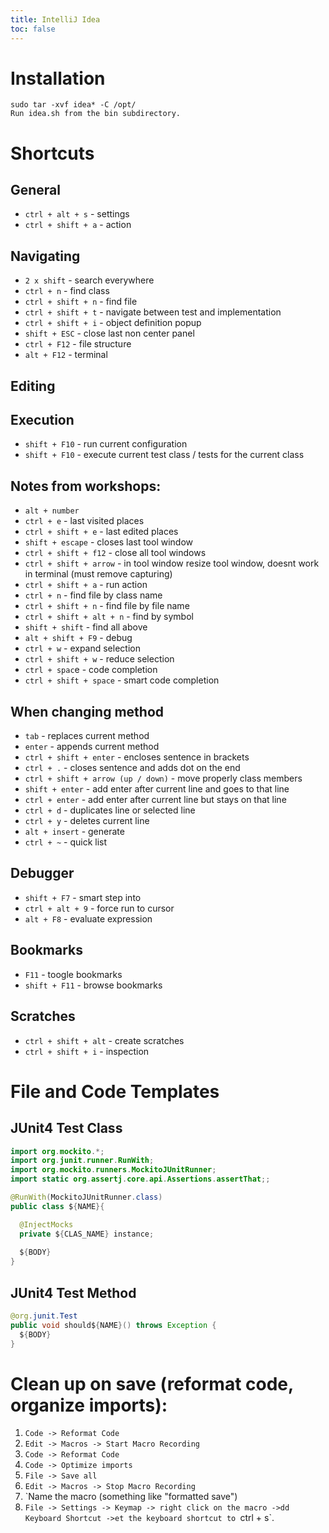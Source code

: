 ```yaml
---
title: IntelliJ Idea
toc: false
---
```

# Installation
```
sudo tar -xvf idea* -C /opt/
Run idea.sh from the bin subdirectory.
```

# Shortcuts

## General

* `ctrl + alt + s` - settings
* `ctrl + shift + a` - action

## Navigating

* `2 x shift` - search everywhere
* `ctrl + n` - find class
* `ctrl + shift + n` - find file
* `ctrl + shift + t` - navigate between test and implementation
* `ctrl + shift + i` - object definition popup
* `shift + ESC` - close last non center panel
* `ctrl + F12` - file structure
* `alt + F12` - terminal

## Editing

## Execution

* `shift + F10` - run current configuration
* `shift + F10` - execute current test class / tests for the current class

## Notes from workshops:

* `alt + number`
* `ctrl + e` - last visited places
* `ctrl + shift + e` - last edited places
* `shift + escape` - closes last tool window
* `ctrl + shift + f12` - close all tool windows
* `ctrl + shift + arrow` - in tool window resize tool window, doesnt work in terminal (must remove capturing)
* `ctrl + shift + a` - run action
* `ctrl + n` - find file by class name
* `ctrl + shift + n` - find file by file name
* `ctrl + shift + alt + n` - find by symbol
* `shift + shift` - find all above
* `alt + shift + F9` - debug
* `ctrl + w` - expand selection
* `ctrl + shift + w` - reduce selection
* `ctrl + spac`e - code completion
* `ctrl + shift + space` - smart code completion

## When changing method

* `tab` - replaces current method
* `enter` - appends current method
* `ctrl + shift + enter` - encloses sentence in brackets
* `ctrl + .` - closes sentence and adds dot on the end
* `ctrl + shift + arrow (up / down)` - move properly class members
* `shift + enter` - add enter after current line and goes to that line
* `ctrl + enter` - add enter after current line but stays on that line
* `ctrl + d` - duplicates line or selected line
* `ctrl + y` - deletes current line
* `alt + insert` - generate
* `ctrl + ~` - quick list

## Debugger

* `shift + F7` - smart step into
* `ctrl + alt + 9` - force run to cursor
* `alt + F8` - evaluate expression

## Bookmarks

* `F11` - toogle bookmarks
* `shift + F11` - browse bookmarks

## Scratches

* `ctrl + shift + alt` - create scratches
* `ctrl + shift + i` - inspection

# File and Code Templates

## JUnit4 Test Class

```java
import org.mockito.*;
import org.junit.runner.RunWith;
import org.mockito.runners.MockitoJUnitRunner;
import static org.assertj.core.api.Assertions.assertThat;;

@RunWith(MockitoJUnitRunner.class)
public class ${NAME}{

  @InjectMocks
  private ${CLAS_NAME} instance;
  
  ${BODY}
}
```

## JUnit4 Test Method

```java
@org.junit.Test
public void should${NAME}() throws Exception {
  ${BODY}
}
```

# Clean up on save (reformat code, organize imports):

1. `Code -> Reformat Code`
2. `Edit -> Macros -> Start Macro Recording`
3. `Code -> Reformat Code`
3. `Code -> Optimize imports`
4. `File -> Save all`
5. `Edit -> Macros -> Stop Macro Recording`
6. `Name the macro (something like "formatted save")
7. `File -> Settings -> Keymap -> right click on the macro ->dd Keyboard Shortcut ->et the keyboard shortcut to `ctrl + s`. 
